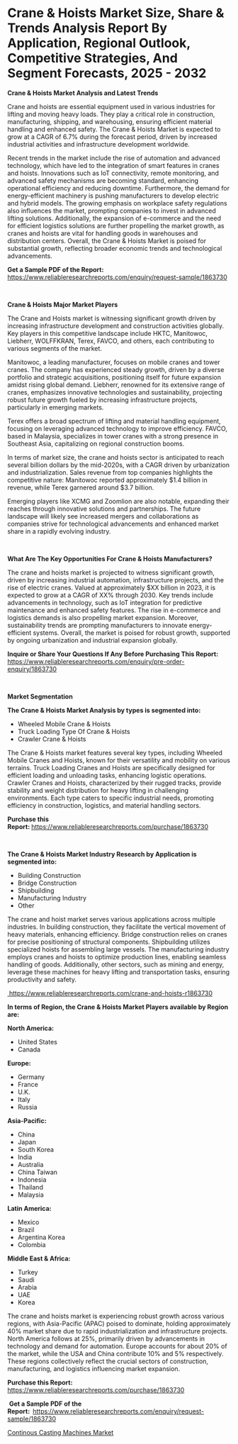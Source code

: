 <p><h1>Crane & Hoists Market Size, Share & Trends Analysis Report By Application, Regional Outlook, Competitive Strategies, And Segment Forecasts, 2025 - 2032</h1></p><p><strong>Crane & Hoists Market Analysis and Latest Trends</strong></p>
<p><p>Crane and hoists are essential equipment used in various industries for lifting and moving heavy loads. They play a critical role in construction, manufacturing, shipping, and warehousing, ensuring efficient material handling and enhanced safety. The Crane & Hoists Market is expected to grow at a CAGR of 6.7% during the forecast period, driven by increased industrial activities and infrastructure development worldwide.</p><p>Recent trends in the market include the rise of automation and advanced technology, which have led to the integration of smart features in cranes and hoists. Innovations such as IoT connectivity, remote monitoring, and advanced safety mechanisms are becoming standard, enhancing operational efficiency and reducing downtime. Furthermore, the demand for energy-efficient machinery is pushing manufacturers to develop electric and hybrid models. The growing emphasis on workplace safety regulations also influences the market, prompting companies to invest in advanced lifting solutions. Additionally, the expansion of e-commerce and the need for efficient logistics solutions are further propelling the market growth, as cranes and hoists are vital for handling goods in warehouses and distribution centers. Overall, the Crane & Hoists Market is poised for substantial growth, reflecting broader economic trends and technological advancements.</p></p>
<p><strong>Get a Sample PDF of the Report:&nbsp;</strong> <a href="https://www.reliableresearchreports.com/enquiry/request-sample/1863730?utm_campaign=3090&utm_medium=2&utm_source=Github&utm_content=ia&utm_term=12042025&utm_id=crane-hoists">https://www.reliableresearchreports.com/enquiry/request-sample/1863730</a></p>
<p>&nbsp;</p>
<p><strong>Crane & Hoists Major Market Players</strong></p>
<p><p>The Crane and Hoists market is witnessing significant growth driven by increasing infrastructure development and construction activities globally. Key players in this competitive landscape include HKTC, Manitowoc, Liebherr, WOLFFKRAN, Terex, FAVCO, and others, each contributing to various segments of the market.</p><p>Manitowoc, a leading manufacturer, focuses on mobile cranes and tower cranes. The company has experienced steady growth, driven by a diverse portfolio and strategic acquisitions, positioning itself for future expansion amidst rising global demand. Liebherr, renowned for its extensive range of cranes, emphasizes innovative technologies and sustainability, projecting robust future growth fueled by increasing infrastructure projects, particularly in emerging markets.</p><p>Terex offers a broad spectrum of lifting and material handling equipment, focusing on leveraging advanced technology to improve efficiency. FAVCO, based in Malaysia, specializes in tower cranes with a strong presence in Southeast Asia, capitalizing on regional construction booms.</p><p>In terms of market size, the crane and hoists sector is anticipated to reach several billion dollars by the mid-2020s, with a CAGR driven by urbanization and industrialization. Sales revenue from top companies highlights the competitive nature: Manitowoc reported approximately $1.4 billion in revenue, while Terex garnered around $3.7 billion. </p><p>Emerging players like XCMG and Zoomlion are also notable, expanding their reaches through innovative solutions and partnerships. The future landscape will likely see increased mergers and collaborations as companies strive for technological advancements and enhanced market share in a rapidly evolving industry.</p></p>
<p>&nbsp;</p>
<p><strong>What Are The Key Opportunities For Crane & Hoists Manufacturers?</strong></p>
<p><p>The crane and hoists market is projected to witness significant growth, driven by increasing industrial automation, infrastructure projects, and the rise of electric cranes. Valued at approximately $XX billion in 2023, it is expected to grow at a CAGR of XX% through 2030. Key trends include advancements in technology, such as IoT integration for predictive maintenance and enhanced safety features. The rise in e-commerce and logistics demands is also propelling market expansion. Moreover, sustainability trends are prompting manufacturers to innovate energy-efficient systems. Overall, the market is poised for robust growth, supported by ongoing urbanization and industrial expansion globally.</p></p>
<p><strong>Inquire or Share Your Questions If Any Before Purchasing This Report:</strong> <a href="https://www.reliableresearchreports.com/enquiry/pre-order-enquiry/1863730?utm_campaign=3090&utm_medium=2&utm_source=Github&utm_content=ia&utm_term=12042025&utm_id=crane-hoists">https://www.reliableresearchreports.com/enquiry/pre-order-enquiry/1863730</a></p>
<p>&nbsp;</p>
<p><strong>Market Segmentation</strong></p>
<p><strong>The Crane & Hoists Market Analysis by types is segmented into:</strong></p>
<p><ul><li>Wheeled Mobile Crane & Hoists</li><li>Truck Loading Type Of Crane & Hoists</li><li>Crawler Crane & Hoists</li></ul></p>
<p><p>The Crane & Hoists market features several key types, including Wheeled Mobile Cranes and Hoists, known for their versatility and mobility on various terrains. Truck Loading Cranes and Hoists are specifically designed for efficient loading and unloading tasks, enhancing logistic operations. Crawler Cranes and Hoists, characterized by their rugged tracks, provide stability and weight distribution for heavy lifting in challenging environments. Each type caters to specific industrial needs, promoting efficiency in construction, logistics, and material handling sectors.</p></p>
<p><strong>Purchase this Report:&nbsp;</strong><a href="https://www.reliableresearchreports.com/purchase/1863730?utm_campaign=3090&utm_medium=2&utm_source=Github&utm_content=ia&utm_term=12042025&utm_id=crane-hoists">https://www.reliableresearchreports.com/purchase/1863730</a></p>
<p>&nbsp;</p>
<p><strong>The Crane & Hoists Market Industry Research by Application is segmented into:</strong></p>
<p><ul><li>Building Construction</li><li>Bridge Construction</li><li>Shipbuilding</li><li>Manufacturing Industry</li><li>Other</li></ul></p>
<p><p>The crane and hoist market serves various applications across multiple industries. In building construction, they facilitate the vertical movement of heavy materials, enhancing efficiency. Bridge construction relies on cranes for precise positioning of structural components. Shipbuilding utilizes specialized hoists for assembling large vessels. The manufacturing industry employs cranes and hoists to optimize production lines, enabling seamless handling of goods. Additionally, other sectors, such as mining and energy, leverage these machines for heavy lifting and transportation tasks, ensuring productivity and safety.</p></p>
<p><a href="https://www.reliableresearchreports.com/crane-and-hoists-r1863730?utm_campaign=3090&utm_medium=2&utm_source=Github&utm_content=ia&utm_term=12042025&utm_id=crane-hoists">&nbsp;https://www.reliableresearchreports.com/crane-and-hoists-r1863730</a></p>
<p><strong>In terms of Region, the Crane & Hoists Market Players available by Region are:</strong></p>
<p>
    <p> <strong> North America: </strong>
        <ul>
            <li>United States</li>
            <li>Canada</li>
        </ul>
        </p> 
    <p> <strong> Europe: </strong>
        <ul>
            <li>Germany</li>
            <li>France</li>
            <li>U.K.</li>
            <li>Italy</li>
            <li>Russia</li>
        </ul>
        </p> 
    <p> <strong> Asia-Pacific: </strong>
        <ul>
            <li>China</li>
            <li>Japan</li>
            <li>South Korea</li>
            <li>India</li>
            <li>Australia</li>
            <li>China Taiwan</li>
            <li>Indonesia</li>
            <li>Thailand</li>
            <li>Malaysia</li>
        </ul>
        </p> 
    <p> <strong> Latin America: </strong>
        <ul>
            <li>Mexico</li>
            <li>Brazil</li>
            <li>Argentina Korea</li>
            <li>Colombia</li>
        </ul>
        </p> 
    <p> <strong> Middle East & Africa: </strong>
        <ul>
            <li>Turkey</li>
            <li>Saudi</li>
            <li>Arabia</li>
            <li>UAE</li>
            <li>Korea</li>
        </ul>
    </p>
    </p>
<p><p>The crane and hoists market is experiencing robust growth across various regions, with Asia-Pacific (APAC) poised to dominate, holding approximately 40% market share due to rapid industrialization and infrastructure projects. North America follows at 25%, primarily driven by advancements in technology and demand for automation. Europe accounts for about 20% of the market, while the USA and China contribute 10% and 5% respectively. These regions collectively reflect the crucial sectors of construction, manufacturing, and logistics influencing market expansion.</p></p>
<p><strong>Purchase this Report: </strong><a href="https://www.reliableresearchreports.com/purchase/1863730?utm_campaign=3090&utm_medium=2&utm_source=Github&utm_content=ia&utm_term=12042025&utm_id=crane-hoists">https://www.reliableresearchreports.com/purchase/1863730</a></p>
<p>&nbsp;<strong>Get a Sample PDF of the Report:&nbsp;&nbsp;</strong><a href="https://www.reliableresearchreports.com/enquiry/request-sample/1863730?utm_campaign=3090&utm_medium=2&utm_source=Github&utm_content=ia&utm_term=12042025&utm_id=crane-hoists">https://www.reliableresearchreports.com/enquiry/request-sample/1863730</a></p>
<p><strong></strong></p>
<p><p><a href="https://github.com/elodielamto06/Market-Research-Report-List-1/blob/main/continous-casting-machines-market.md?utm_campaign=3090&utm_medium=2&utm_source=Github&utm_content=ia&utm_term=12042025&utm_id=crane-hoists">Continous Casting Machines Market</a></p></p>